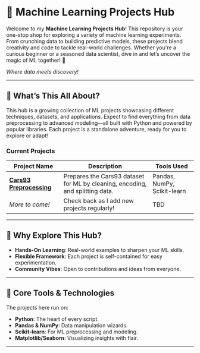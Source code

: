# 🚀 Machine Learning Projects Hub

Welcome to my **Machine Learning Projects Hub**! This repository is your one-stop shop for exploring a variety of machine learning experiments. From crunching data to building predictive models, these projects blend creativity and code to tackle real-world challenges. Whether you're a curious beginner or a seasoned data scientist, dive in and let’s uncover the magic of ML together! 🌟

*Where data meets discovery!*

---

## 🎯 What’s This All About?

This hub is a growing collection of ML projects showcasing different techniques, datasets, and applications. Expect to find everything from data preprocessing to advanced modeling—all built with Python and powered by popular libraries. Each project is a standalone adventure, ready for you to explore or adapt!

### Current Projects
| Project Name | Description | Tools Used |
|---|---|---|
| **[Cars93 Preprocessing](cars93-preprocessing/)** | Prepares the Cars93 dataset for ML by cleaning, encoding, and splitting data. | Pandas, NumPy, Scikit-learn |
| *More to come!* | Check back as I add new projects regularly! | TBD |


---

## 🌟 Why Explore This Hub?

- **Hands-On Learning**: Real-world examples to sharpen your ML skills.
- **Flexible Framework**: Each project is self-contained for easy experimentation.
- **Community Vibes**: Open to contributions and ideas from everyone.

---

## 🧰 Core Tools & Technologies
The projects here run on:
- **Python**: The heart of every script.
- **Pandas & NumPy**: Data manipulation wizards.
- **Scikit-learn**: For ML preprocessing and modeling.
- **Matplotlib/Seaborn**: Visualizing insights with flair.


---

